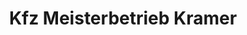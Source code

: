 ---
title: "Kfz Meisterbetrieb Kramer"
url: /rhauderfehn/kfz-meisterbetrieb-kramer/
shop: Autowerkstatt
---